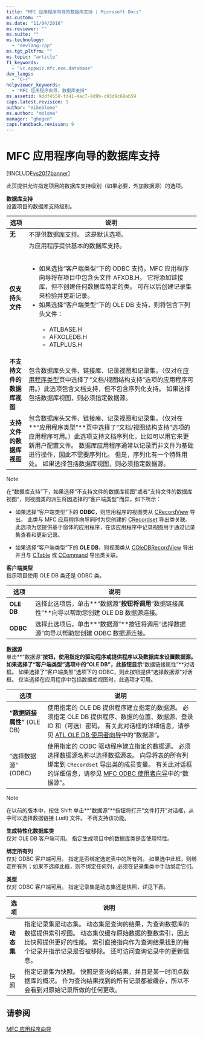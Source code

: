 ```yaml
---
title: "MFC 应用程序向导的数据库支持 | Microsoft Docs"
ms.custom: ""
ms.date: "11/04/2016"
ms.reviewer: ""
ms.suite: ""
ms.technology: 
  - "devlang-cpp"
ms.tgt_pltfrm: ""
ms.topic: "article"
f1_keywords: 
  - "vc.appwiz.mfc.exe.database"
dev_langs: 
  - "C++"
helpviewer_keywords: 
  - "MFC 应用程序向导，数据库支持"
ms.assetid: 9ddf4558-fd41-4ac7-8d9b-c93d9c68ab59
caps.latest.revision: 9
author: "mikeblome"
ms.author: "mblome"
manager: "ghogen"
caps.handback.revision: 9
---
```

# MFC 应用程序向导的数据库支持
[!INCLUDE[vs2017banner](../../assembler/inline/includes/vs2017banner.md)]

此页提供允许指定项目的数据库支持级别（如果必要，外加数据源）的选项。  
  
 **数据库支持**  
 设置项目的数据库支持级别。  
  
|选项|说明|  
|--------|--------|  
|**无**|不提供数据库支持。  这是默认选项。|  
|**仅支持头文件**|为应用程序提供基本的数据库支持。<br /><br /> <ul><li>如果选择“客户端类型”下的 ODBC 支持，MFC 应用程序向导将在项目中包含头文件 AFXDB.H。  它将添加链接库，但不创建任何数据库特定的类。  可在以后创建记录集来检验并更新记录。</li><li>如果选择“客户端类型”下的 OLE DB 支持，则将包含下列头文件：<br /><br /> <ul><li>ATLBASE.H</li><li>AFXOLEDB.H</li><li>ATLPLUS.H</li></ul></li></ul>|  
|**不支持文件的数据库视图**|包含数据库头文件、链接库、记录视图和记录集。（仅对在[应用程序类型](../../mfc/reference/application-type-mfc-application-wizard.md)页中选择了“文档\/视图结构支持”选项的应用程序可用。）此选项包含文档支持，但不包含序列化支持。  如果选择包括数据库视图，则必须指定数据源。|  
|**支持文件的数据库视图**|包含数据库头文件、链接库、记录视图和记录集。（仅对在**“应用程序类型”**页中选择了“文档\/视图结构支持”选项的应用程序可用。）此选项支持文档序列化，比如可以用它来更新用户配置文件。  数据库应用程序通常以记录而非文件为基础进行操作，因此不需要序列化。  但是，序列化有一个特殊用处。  如果选择包括数据库视图，则必须指定数据源。|  
  
> [!NOTE]
>  在“数据库支持”下，如果选择“不支持文件的数据库视图”或者“支持文件的数据库视图”，则视图类的派生将因选择的“客户端类型”而异，如下所示：  
  
-   如果选择“客户端类型”下的 **ODBC**，则应用程序的视图类从 [CRecordView](../../mfc/reference/crecordview-class.md) 导出。  此类与 MFC 应用程序向导同时为您创建的 [CRecordset](../../mfc/reference/crecordset-class.md) 导出类关联。  此选项为您提供基于窗体的应用程序，在该应用程序中记录视图用于通过记录集查看和更新记录。  
  
-   如果选择“客户端类型”下的 **OLE DB**，则视图类从 [COleDBRecordView](../../mfc/reference/coledbrecordview-class.md) 导出并且与 [CTable](../../data/oledb/ctable-class.md) 或 [CCommand](../../data/oledb/ccommand-class.md) 导出类关联。  
  
 **客户端类型**  
 指示项目使用 OLE DB 类还是 ODBC 类。  
  
|选项|说明|  
|--------|--------|  
|**OLE DB**|选择此选项后，单击**“数据源”**按钮将调用**“数据链接属性”**向导以帮助您创建 OLE DB 数据源连接。|  
|**ODBC**|选择此选项后，单击**“数据源”**按钮将调用“选择数据源”向导以帮助您创建 ODBC 数据源连接。|  
  
 **数据源**  
 单击**“数据源”**按钮，使用指定的驱动程序或提供程序以及数据库来设置数据源。  如果选择了“客户端类型”选项中的“OLE DB”，此按钮显示**“数据链接属性”**对话框。  如果选择了“客户端类型”选项下的 ODBC，则此按钮提供“选择数据源”对话框。  仅当选择在应用程序中包括数据库视图时，此选项才可用。  
  
|选项|说明|  
|--------|--------|  
|**“数据链接属性”** \(OLE DB\)|使用指定的 OLE DB 提供程序建立指定的数据源。  必须指定 OLE DB 提供程序、数据的位置、数据源、登录 ID 和（可选）密码。  有关此对话框的详细信息，请参见 [ATL OLE DB 使用者向导](../../atl/reference/atl-ole-db-consumer-wizard.md)中的“数据源”。|  
|“选择数据源” \(ODBC\)|使用指定的 ODBC 驱动程序建立指定的数据源。  必须选择数据源名称以选择数据源表。  向导将表的所有列绑定到 `CRecordset` 导出类的成员变量。  有关此对话框的详细信息，请参见 [MFC ODBC 使用者向导](../../mfc/reference/mfc-odbc-consumer-wizard.md)中的“数据源”。|  
  
> [!NOTE]
>  在以前的版本中，按住 Shift 单击**“数据源”**按钮将打开“文件打开”对话框，从中可以选择数据链接 \(.udl\) 文件。  不再支持该功能。  
  
 **生成特性化数据库类**  
 仅对 OLE DB 客户端可用。  指定生成项目中的数据库类是否使用特性。  
  
 **绑定所有列**  
 仅对 ODBC 客户端可用。  指定是否绑定选定表中的所有列。  如果选中此框，则绑定所有列；如果不选择此框，则不绑定任何列，必须在记录集类中手动绑定它们。  
  
 **类型**  
 仅对 ODBC 客户端可用。  指定记录集是动态集还是快照，详见下表。  
  
|选项|说明|  
|--------|--------|  
|**动态集**|指定记录集是动态集。  动态集是查询的结果，为查询数据库的数据提供索引视图。  动态集仅缓存原始数据的整数索引，因此比快照提供更好的性能。  索引直接指向作为查询结果找到的每个记录并指示记录是否被移除。  还可访问查询记录中的更新信息。|  
|快照|指定记录集为快照。  快照是查询的结果，并且是某一时间点数据库的概况。  作为查询结果找到的所有记录都被缓存，所以不会看到对原始记录所做的任何更改。|  
  
## 请参阅  
 [MFC 应用程序向导](../../mfc/reference/mfc-application-wizard.md)